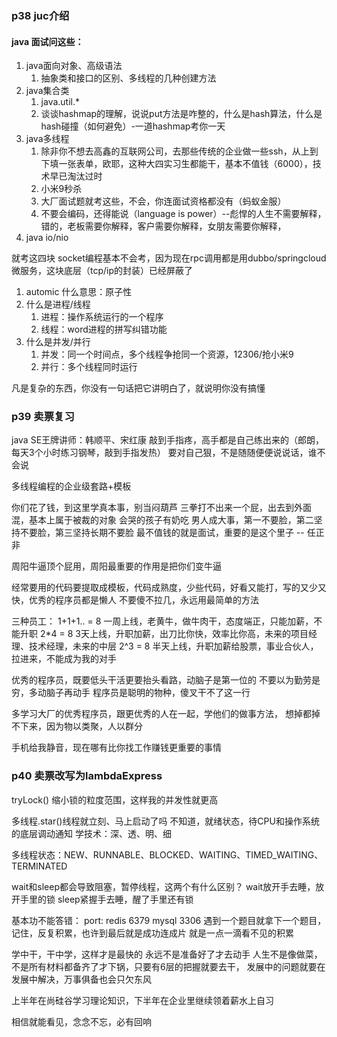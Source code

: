 ### p38 juc介绍

#### java 面试问这些：

1. java面向对象、高级语法
   1. 抽象类和接口的区别、多线程的几种创建方法
2. java集合类
   1. java.util.*
   2. 谈谈hashmap的理解，说说put方法是咋整的，什么是hash算法，什么是hash碰撞（如何避免）-一道hashmap考你一天
3. java多线程
   1. 除非你不想去高鑫的互联网公司，去那些传统的企业做一些ssh，从上到下填一张表单，欧耶，这种大四实习生都能干，基本不值钱（6000），技术早已淘汰过时
   2. 小米9秒杀
   3. 大厂面试题就考这些，不会，你连面试资格都没有（蚂蚁金服）
   4. 不要会编码，还得能说（language is power）--彪悍的人生不需要解释，错的，老板需要你解释，客户需要你解释，女朋友需要你解释，
4. java io/nio

就考这四块
socket编程基本不会考，因为现在rpc调用都是用dubbo/springcloud微服务，这块底层（tcp/ip的封装）已经屏蔽了

1. automic 什么意思：原子性
2. 什么是进程/线程
   1. 进程：操作系统运行的一个程序
   2. 线程：word进程的拼写纠错功能
3. 什么是并发/并行
   1. 并发：同一个时间点，多个线程争抢同一个资源，12306/抢小米9
   2. 并行：多个线程同时运行

凡是复杂的东西，你没有一句话把它讲明白了，就说明你没有搞懂

### p39 卖票复习

java SE王牌讲师：韩顺平、宋红康
敲到手指疼，高手都是自己练出来的（郎朗，每天3个小时练习钢琴，敲到手指发热）
要对自己狠，不是随随便便说说话，谁不会说

多线程编程的企业级套路+模板

你们花了钱，到这里学真本事，别当闷葫芦
三拳打不出来一个屁，出去到外面混，基本上属于被裁的对象
会哭的孩子有奶吃
男人成大事，第一不要脸，第二坚持不要脸，第三坚持长期不要脸
最不值钱的就是面试，重要的是这个里子 -- 任正非

周阳牛逼顶个屁用，周阳最重要的作用是把你们变牛逼

经常要用的代码要提取成模板，代码成熟度，少些代码，好看又能打，写的又少又快，优秀的程序员都是懒人
不要傻不拉几，永远用最简单的方法

三种员工：
1+1+1.. = 8 一周上线，老黄牛，做牛肉干，态度端正，只能加薪，不能升职
2*4 = 8 3天上线，升职加薪，出刀比你快，效率比你高，未来的项目经理、技术经理，未来的中层
2^3 = 8 半天上线，升职加薪给股票，事业合伙人，拉进来，不能成为我的对手

优秀的程序员，既要低头干活更要抬头看路，动脑子是第一位的
不要以为勤劳是穷，多动脑子再动手
程序员是聪明的物种，傻叉干不了这一行

多学习大厂的优秀程序员，跟更优秀的人在一起，学他们的做事方法，
想掉都掉不下来，因为物以类聚，人以群分

手机给我静音，现在哪有比你找工作赚钱更重要的事情

### p40 卖票改写为lambdaExpress

tryLock()
缩小锁的粒度范围，这样我的并发性就更高

多线程.star()线程就立刻、马上启动了吗
   不知道，就绪状态，待CPU和操作系统的底层调动通知
学技术：深、透、明、细

多线程状态：NEW、RUNNABLE、BLOCKED、WAITING、TIMED_WAITING、TERMINATED

wait和sleep都会导致阻塞，暂停线程，这两个有什么区别？
   wait放开手去睡，放开手里的锁
   sleep紧握手去睡，醒了手里还有锁

基本功不能答错：
   port: redis 6379 mysql 3306
遇到一个题目就拿下一个题目，记住，反复积累，也许到最后就是成功连成片
就是一点一滴看不见的积累

学中干，干中学，这样才是最快的
永远不是准备好了才去动手
人生不是像做菜，不是所有材料都备齐了才下锅，只要有6层的把握就要去干，
发展中的问题就要在发展中解决，万事俱备也会只欠东风

上半年在尚硅谷学习理论知识，下半年在企业里继续领着薪水上自习

相信就能看见，念念不忘，必有回响